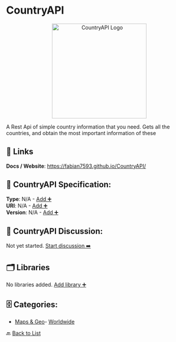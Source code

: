 # CountryAPI
<p align="center">
    <img width="256" src="https://raw.githubusercontent.com/fabian7593/CountryAPI/master/Files/imgsReadme/planetLogoAndText.png" alt="CountryAPI Logo"/>
</p>
A Rest Api of simple country information that you need. Gets all the countries, and obtain the most important information of these

##  🔗 Links
**Docs / Website**: https://fabian7593.github.io/CountryAPI/

## 🧬 CountryAPI Specification:
**Type**: N/A - [Add ➕](https://github.com/apis-list/apis-list/edit/main/apis.yaml#L4185)  
**URI**: N/A - [Add ➕](https://github.com/apis-list/apis-list/edit/main/apis.yaml#L4185)  
**Version**: N/A - [Add ➕](https://github.com/apis-list/apis-list/edit/main/apis.yaml#L4185)

## 💬 CountryAPI Discussion:
Not yet started. [Start discussion ➡️](https://github.com/apis-list/apis-list/discussions/new)

## 🗂️ Libraries

No libraries added. [Add library ➕](https://github.com/apis-list/apis-list/edit/main/apis.yaml#L4185)    


## 🗄️ Categories:
- [Maps & Geo](https://github.com/apis-list/apis-list#maps--geo-)- [Worldwide](https://github.com/apis-list/apis-list#worldwide-)

🔙  [Back to List](https://github.com/apis-list/apis-list)
